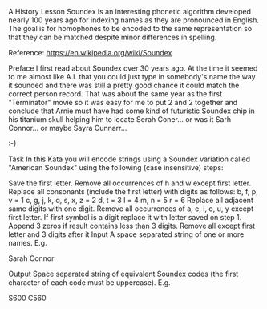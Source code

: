 A History Lesson
Soundex is an interesting phonetic algorithm developed nearly 100 years ago for indexing names as they are pronounced in English. The goal is for homophones to be encoded to the same representation so that they can be matched despite minor differences in spelling.

Reference: https://en.wikipedia.org/wiki/Soundex

Preface
I first read about Soundex over 30 years ago. At the time it seemed to me almost like A.I. that you could just type in somebody's name the way it sounded and there was still a pretty good chance it could match the correct person record. That was about the same year as the first "Terminator" movie so it was easy for me to put 2 and 2 together and conclude that Arnie must have had some kind of futuristic Soundex chip in his titanium skull helping him to locate Serah Coner... or was it Sarh Connor... or maybe Sayra Cunnarr...

:-)

Task
In this Kata you will encode strings using a Soundex variation called "American Soundex" using the following (case insensitive) steps:

Save the first letter. Remove all occurrences of h and w except first letter.
Replace all consonants (include the first letter) with digits as follows:
b, f, p, v = 1
c, g, j, k, q, s, x, z = 2
d, t = 3
l = 4
m, n = 5
r = 6
Replace all adjacent same digits with one digit.
Remove all occurrences of a, e, i, o, u, y except first letter.
If first symbol is a digit replace it with letter saved on step 1.
Append 3 zeros if result contains less than 3 digits. Remove all except first letter and 3 digits after it
Input
A space separated string of one or more names. E.g.

Sarah Connor

Output
Space separated string of equivalent Soundex codes (the first character of each code must be uppercase). E.g.

S600 C560

